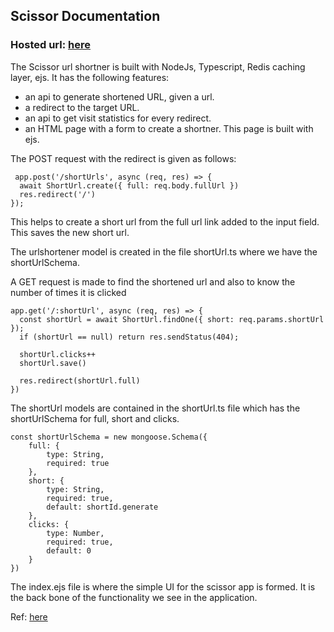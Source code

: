 ## Scissor Documentation

### Hosted url: [here](https://scissor-app-4sia.onrender.com/)

The Scissor url shortner is built with NodeJs, Typescript, Redis caching layer, ejs. It has the following features:
* an api to generate shortened URL, given a url.
* a redirect to the target URL.
* an api to get visit statistics for every redirect.
* an HTML page with a form to create a shortner. This page is built with ejs.

The POST request with the redirect is given as follows:

```
 app.post('/shortUrls', async (req, res) => {
  await ShortUrl.create({ full: req.body.fullUrl })
  res.redirect('/')
});
```
This helps to create a short url from the full url link added to the input field. This saves the new short url.

The urlshortener model is created in the file shortUrl.ts where we have the shortUrlSchema.


A GET request is made to find the shortened url and also to know the number of times it is clicked

```
app.get('/:shortUrl', async (req, res) => {
  const shortUrl = await ShortUrl.findOne({ short: req.params.shortUrl });
  if (shortUrl == null) return res.sendStatus(404);

  shortUrl.clicks++
  shortUrl.save()

  res.redirect(shortUrl.full)
})
```

The shortUrl models are contained in the shortUrl.ts file which has the shortUrlSchema for full, short and clicks.

```
const shortUrlSchema = new mongoose.Schema({
    full: {
        type: String,
        required: true
    },
    short: {
        type: String,
        required: true,
        default: shortId.generate
    },
    clicks: {
        type: Number,
        required: true,
        default: 0
    }
})
```

The index.ejs file is where the simple UI for the scissor app is formed. It is the back bone of the functionality we see in the application.

Ref: [here](https://blog.webdevsimplified.com/)
